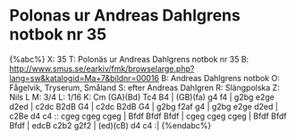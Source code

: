 # Polonas ur Andreas Dahlgrens notbok nr 35

{%abc%}
X: 35
T: Polonäs ur Andreas Dahlgrens notbok nr 35
B: http://www.smus.se/earkiv/fmk/browselarge.php?lang=sw&katalogid=Ma+7&bildnr=00016
B: Andreas Dahlgrens notbok
O: Fågelvik, Tryserum, Småland
S: efter Andreas Dahlgren
R: Slängpolska
Z: Nils L
M: 3/4
L: 1/16
K: Cm
(GA)(Bd) Tc4 B4 | (GB)(fa) g4 f4 | g2bg e2ge d2ed | c2dc B2dB G4 |
c2dc B2dB G4 | g2bg f2af g4 | g2bg e2ge d2ed | c2Be d4 c4 ::
cgeg cgeg cgeg | Bfdf Bfdf Bfdf | cgeg cgeg cgeg | Bfdf Bfdf Bfdf |
edcB c2b2 g2f2 | (ed)(cB) d4 c4 :|
{%endabc%}
